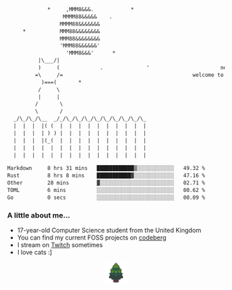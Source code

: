 ```txt
             *     ,MMM8&&&.            *
                  MMMM88&&&&&    .
                 MMMM88&&&&&&&
     *           MMM88&&&&&&&&
                 MMM88&&&&&&&&
                 'MMM88&&&&&&'
                   'MMM8&&&'      *
          |\___/|
          )     (             .              '                       newty.dev
         =\     /=                                          welcome to my github page (:
           )===(       *
          /     \
          |     |
         /       \
         \       /
  _/\_/\_/\__  _/_/\_/\_/\_/\_/\_/\_/\_/\_/\_
  |  |  |  |( (  |  |  |  |  |  |  |  |  |  |
  |  |  |  | ) ) |  |  |  |  |  |  |  |  |  |
  |  |  |  |(_(  |  |  |  |  |  |  |  |  |  |
  |  |  |  |  |  |  |  |  |  |  |  |  |  |  |
  |  |  |  |  |  |  |  |  |  |  |  |  |  |  |
```

<!--START_SECTION:waka-->

```txt
Markdown     8 hrs 31 mins   ████████████▒░░░░░░░░░░░░   49.32 %
Rust         8 hrs 8 mins    ███████████▓░░░░░░░░░░░░░   47.16 %
Other        28 mins         ▓░░░░░░░░░░░░░░░░░░░░░░░░   02.71 %
TOML         6 mins          ░░░░░░░░░░░░░░░░░░░░░░░░░   00.62 %
Go           0 secs          ░░░░░░░░░░░░░░░░░░░░░░░░░   00.09 %
```

<!--END_SECTION:waka-->

### A little about me...

- 17-year-old Computer Science student from the United Kingdom
- You can find my current FOSS projects on [codeberg](https://codeberg.org/newt)
- I stream on [Twitch](https://twitch.tv/newtykin) sometimes
- I love cats :]

<div align="center">
    <a href="https://github.com/SylvanCraft"><img src="img/sylvancraft.png" height="50"></a>
</div>
